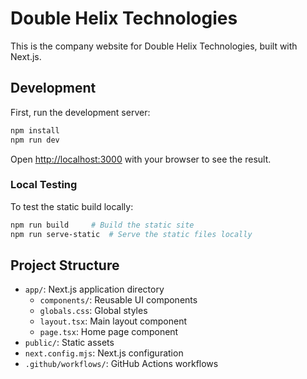 # Double Helix Technologies

This is the company website for Double Helix Technologies, built with Next.js.

## Development

First, run the development server:

```bash
npm install
npm run dev
```

Open [http://localhost:3000](http://localhost:3000) with your browser to see the result.

### Local Testing

To test the static build locally:

```bash
npm run build     # Build the static site
npm run serve-static  # Serve the static files locally
```

## Project Structure

- `app/`: Next.js application directory
  - `components/`: Reusable UI components
  - `globals.css`: Global styles
  - `layout.tsx`: Main layout component
  - `page.tsx`: Home page component
- `public/`: Static assets
- `next.config.mjs`: Next.js configuration
- `.github/workflows/`: GitHub Actions workflows 